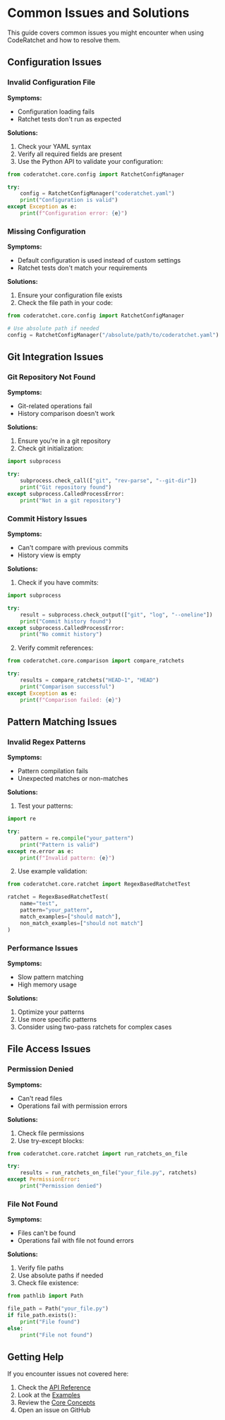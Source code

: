 # Common Issues and Solutions

This guide covers common issues you might encounter when using CodeRatchet and how to resolve them.

## Configuration Issues

### Invalid Configuration File

**Symptoms:**
- Configuration loading fails
- Ratchet tests don't run as expected

**Solutions:**
1. Check your YAML syntax
2. Verify all required fields are present
3. Use the Python API to validate your configuration:
```python
from coderatchet.core.config import RatchetConfigManager

try:
    config = RatchetConfigManager("coderatchet.yaml")
    print("Configuration is valid")
except Exception as e:
    print(f"Configuration error: {e}")
```

### Missing Configuration

**Symptoms:**
- Default configuration is used instead of custom settings
- Ratchet tests don't match your requirements

**Solutions:**
1. Ensure your configuration file exists
2. Check the file path in your code:
```python
from coderatchet.core.config import RatchetConfigManager

# Use absolute path if needed
config = RatchetConfigManager("/absolute/path/to/coderatchet.yaml")
```

## Git Integration Issues

### Git Repository Not Found

**Symptoms:**
- Git-related operations fail
- History comparison doesn't work

**Solutions:**
1. Ensure you're in a git repository
2. Check git initialization:
```python
import subprocess

try:
    subprocess.check_call(["git", "rev-parse", "--git-dir"])
    print("Git repository found")
except subprocess.CalledProcessError:
    print("Not in a git repository")
```

### Commit History Issues

**Symptoms:**
- Can't compare with previous commits
- History view is empty

**Solutions:**
1. Check if you have commits:
```python
import subprocess

try:
    result = subprocess.check_output(["git", "log", "--oneline"])
    print("Commit history found")
except subprocess.CalledProcessError:
    print("No commit history")
```

2. Verify commit references:
```python
from coderatchet.core.comparison import compare_ratchets

try:
    results = compare_ratchets("HEAD~1", "HEAD")
    print("Comparison successful")
except Exception as e:
    print(f"Comparison failed: {e}")
```

## Pattern Matching Issues

### Invalid Regex Patterns

**Symptoms:**
- Pattern compilation fails
- Unexpected matches or non-matches

**Solutions:**
1. Test your patterns:
```python
import re

try:
    pattern = re.compile("your_pattern")
    print("Pattern is valid")
except re.error as e:
    print(f"Invalid pattern: {e}")
```

2. Use example validation:
```python
from coderatchet.core.ratchet import RegexBasedRatchetTest

ratchet = RegexBasedRatchetTest(
    name="test",
    pattern="your_pattern",
    match_examples=["should match"],
    non_match_examples=["should not match"]
)
```

### Performance Issues

**Symptoms:**
- Slow pattern matching
- High memory usage

**Solutions:**
1. Optimize your patterns
2. Use more specific patterns
3. Consider using two-pass ratchets for complex cases

## File Access Issues

### Permission Denied

**Symptoms:**
- Can't read files
- Operations fail with permission errors

**Solutions:**
1. Check file permissions
2. Use try-except blocks:
```python
from coderatchet.core.ratchet import run_ratchets_on_file

try:
    results = run_ratchets_on_file("your_file.py", ratchets)
except PermissionError:
    print("Permission denied")
```

### File Not Found

**Symptoms:**
- Files can't be found
- Operations fail with file not found errors

**Solutions:**
1. Verify file paths
2. Use absolute paths if needed
3. Check file existence:
```python
from pathlib import Path

file_path = Path("your_file.py")
if file_path.exists():
    print("File found")
else:
    print("File not found")
```

## Getting Help

If you encounter issues not covered here:

1. Check the [API Reference](../api/core.md)
2. Look at the [Examples](../examples/README.md)
3. Review the [Core Concepts](../core_concepts/ratchet_tests.md)
4. Open an issue on GitHub 